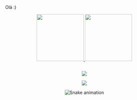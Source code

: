 Olá :)

<div align="center">
  <a href="https://github.com/GabrielRitter1409">
  <img height="150em" src="https://github-readme-stats.vercel.app/api?username=GabrielRitter1409&show_icons=true&theme=dark&include_all_commits=true&count_private=true"/>
  <img height="150em" src="https://github-readme-stats.vercel.app/api/top-langs/?username=GabrielRitter1409&layout=compact&langs_count=7&theme=dark"/>

  
  ##
    
 <div> 
 
  <a href="https://instagram.com/suncezinho" target="_blank"><img src="https://img.shields.io/badge/-Instagram-%23E4405F?style=for-the-badge&logo=instagram&logoColor=white" target="_blank"></a>
 
  <a href = "mailto:rittergabriel1409@gmail.com"><img src="https://img.shields.io/badge/-Gmail-%23333?style=for-the-badge&logo=gmail&logoColor=white" target="_blank"></a>
  
 
  ![Snake animation](https://github.com/GabrielRitter1409/GabrielRitter1409/blob/output/github-contribution-grid-snake.svg)
 
</div>
